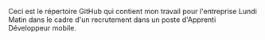 Ceci est le répertoire GitHub qui contient mon travail pour l'entreprise Lundi Matin dans le cadre d'un recrutement dans un poste d'Apprenti Développeur mobile.
